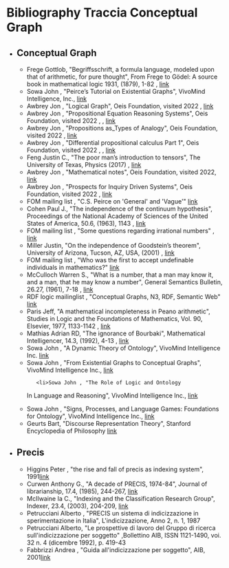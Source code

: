 # Bibliography Traccia Conceptual Graph

<ul>
  <li><h2>Conceptual Graph</h2>
     <ul>
       <li>Frege Gottlob, "Begriffsschrift, a formula language, modeled upon that of arithmetic, for pure thought", From Frege to Gödel: A source book in mathematical logic 1931, (1879), 1-82 , <a href="https://www.informationphilosopher.com/solutions/philosophers/frege/Frege_Begriffsschrift.pdf">link</a></li>
       <li>Sowa John , "Peirce’s Tutorial on Existential Graphs", VivoMind Intelligence, Inc.,  <a href="http://www.jfsowa.com/pubs/egtut.pdf">link</a></li>
       <li>Awbrey Jon , "Logical Graph", Oeis Foundation, visited 2022 , <a href="https://oeis.org/wiki/Logical_Graphs">link</a></li>
       <li>Awbrey Jon , "Propositional Equation Reasoning Systems", Oeis Foundation, visited 2022 , , <a href="https://oeis.org/wiki/Propositional_Equation_Reasoning_Systems">link</a></li>
       <li>Awbrey Jon , "Propositions as_Types of Analogy", Oeis Foundation, visited 2022 , <a href="https://oeis.org/wiki/Propositions_As_Types_Analogy">link</a></li>
       <li>Awbrey Jon , "Differential propositional calculus Part 1", Oeis Foundation, visited 2022 , , <a href="https://oeis.org/wiki/Differential_Propositional_Calculus_%E2%80%A2_Part_1">link</a></li>
       <li>Feng Justin C., "The poor man’s introduction to tensors", The University of Texas, Physics (2017) , <a href="http://web2.ph.utexas.edu/~jcfeng/notes/Tensors_Poor_Man.pdf">link</a></li>
       <li>Awbrey Jon , "Mathematical notes", Oeis Foundation, visited 2022, <a href="https://oeis.org/wiki/User:Jon_Awbrey/Mathematical_Notes">link</a></li>
       <li>Awbrey Jon , "Prospects for Inquiry Driven Systems", Oeis Foundation, visited 2022 , <a href="https://oeis.org/wiki/User:Jon_Awbrey/Prospects_for_Inquiry_Driven_Systems">link</a></li>
       <li>FOM mailing list , "C.S. Peirce on 'General' and 'Vague'" <a href="https://cs.nyu.edu/pipermail/fom/2009-March/013437.html">link</a></li>
       <li>Cohen Paul J., "The independence of the continuum hypothesis", Proceedings of the National Academy of Sciences of the United States of America, 50.6, (1963), 1143 , <a href="https://www.ncbi.nlm.nih.gov/pmc/articles/PMC221287/">link</a></li>
       <li>FOM mailing list , "Some questions regarding irrational numbers" , <a href="https://www.ncbi.nlm.nih.gov/pmc/articles/PMC221287/">link</a></li>
       <li>Miller Justin, "On the independence of Goodstein’s theorem", University of Arizona, Tucson, AZ, USA, (2001) , <a href="http://citeseerx.ist.psu.edu/viewdoc/download?doi=10.1.1.72.8407&rep=rep1&type=pdf">link</a></li>
       <li>FOM mailing list , "Who was the first to accept undefinable individuals in mathematics?" <a href="https://cs.nyu.edu/pipermail/fom/2009-March/013464.html">link</a></li>
       <li>McCulloch Warren S., "What is a number, that a man may know it, and a man, that he may know a number", General Semantics Bulletin, 26.27, (1961), 7-18 , <a href="http://www.vordenker.de/ggphilosophy/mcculloch_what-is-a-number.pdf">link</a></li>
       <li>RDF logic mailinglist , "Conceptual Graphs, N3, RDF, Semantic Web" <a href="https://lists.w3.org/Archives/Public/www-rdf-logic/2001Jan/0046.html">link</a></li>
       <li>Paris Jeff, "A mathematical incompleteness in Peano arithmetic", Studies in Logic and the Foundations of Mathematics, Vol. 90, Elsevier, 1977, 1133-1142 , <a href="https://www.sciencedirect.com/science/article/abs/pii/S0049237X08711303">link</a></li>
       <li>Mathias Adrian RD, "The ignorance of Bourbaki", Mathematical Intelligencer, 14.3, (1992), 4-13 , <a href="http://citeseerx.ist.psu.edu/viewdoc/download?doi=10.1.1.36.8862&rep=rep1&type=pdf">link</a></li>
       <li>Sowa John , "A Dynamic Theory of Ontology", VivoMind Intelligence Inc. <a href="http://www.jfsowa.com/pubs/dynonto.htm">link</a></li>
       <li>Sowa John , "From Existential Graphs to Conceptual Graphs", VivoMind Intelligence Inc., <a href="http://www.jfsowa.com/pubs/eg2cg.pdf">link</a></li>
       
       <li>Sowa John , "The Role of Logic and Ontology
In Language and Reasoning", VivoMind Intelligence Inc., <a href="http://www.jfsowa.com/pubs/rolelog.pdf">link</a></li>
       <li>Sowa John , "Signs, Processes, and Language Games:
Foundations for Ontology", VivoMind Intelligence Inc., <a href="http://www.jfsowa.com/pubs/signproc.pdf">link</a></li>
       <li>Geurts Bart, "Discourse Representation Theory", Stanford Encyclopedia of Philosophy <a href="https://plato.stanford.edu/entries/discourse-representation-theory/">link</a></li>
    </ul>
  </li>
  <li><h2>Precis</h2>
    <ul>     
       <li>Higgins Peter , "the rise and fall of precis as indexing system", 1991<a href="https://repository.lboro.ac.uk/articles/educational_resource/The_rise_and_fall_of_PRECIS_as_an_indexing_system/14884338/files/28658232.pdf">link</a></li>
       <li>Curwen Anthony G., "A decade of PRECIS, 1974-84", Journal of librarianship, 17.4, (1985), 244-267, <a href="https://journals.sagepub.com/doi/abs/10.1177/096100068501700402">link</a></li>
       <li>McIlwaine Ia C., "Indexing and the Classification Research Group", Indexer, 23.4, (2003), 204-209, <a href="https://www.researchgate.net/publication/265362879_Indexing_and_the_Classification_Research_Group">link</a></li>
       <li>Petrucciani Alberto , "PRECIS un sistema di indicizzazione in sperimentazione in Italia", L'indicizzazione, Anno 2, n. 1, 1987</li>
       <li>Petrucciani Alberto, "Le prospettive di lavoro del Gruppo di ricerca sull'indicizzazione per soggetto" ,Bollettino AIB, ISSN 1121-1490, voi. 32 n. 4 (dicembre 1992), p. 419-43 </li>
       <li>Fabbrizzi Andrea , "Guida all'indicizzazione per soggetto", AIB, 2001<a href="https://www.sba.unifi.it/upload/Guida_allindicizzazione_per_soggetto_GRIS.pdf">link</a></li>
    </ul>
  </li>
</ul>

<!-- 
struct
<ul>
  <li><h2></h2>
     <ul>
       <li> , <a href="">link</a></li>
       <li> , <a href="">link</a></li>
    </ul>
  </li>
  <li><h2></h2></li>
</ul>
-->
